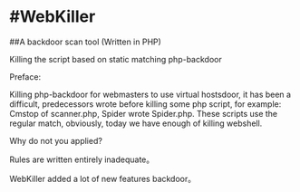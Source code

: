#WebKiller
=========
##A backdoor scan tool (Written in PHP)

Killing the script based on static matching php-backdoor

Preface:

Killing php-backdoor for webmasters to use virtual hostsdoor, it has been a difficult, predecessors wrote before killing some php script, for example: Cmstop of scanner.php, Spider wrote Spider.php. These scripts use the regular match, obviously, today we have enough of killing webshell.

Why do not you applied?

Rules are written entirely inadequate。

WebKiller added a lot of new features backdoor。
